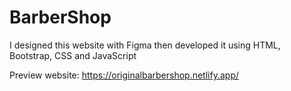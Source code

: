 # BarberShop

I designed this website with Figma then developed it using HTML, Bootstrap, CSS and JavaScript

 Preview website: https://originalbarbershop.netlify.app/ 
